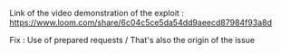 Link of the video demonstration of the exploit :
https://www.loom.com/share/6c04c5ce5da54dd9aeecd87984f93a8d

Fix : Use of prepared requests / That's also the origin of the issue
